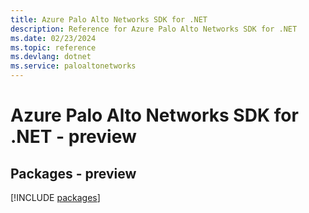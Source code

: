 ```yaml
---
title: Azure Palo Alto Networks SDK for .NET
description: Reference for Azure Palo Alto Networks SDK for .NET
ms.date: 02/23/2024
ms.topic: reference
ms.devlang: dotnet
ms.service: paloaltonetworks
---
```

# Azure Palo Alto Networks SDK for .NET - preview
## Packages - preview
[!INCLUDE [packages](palo-alto-networks-index.md)]